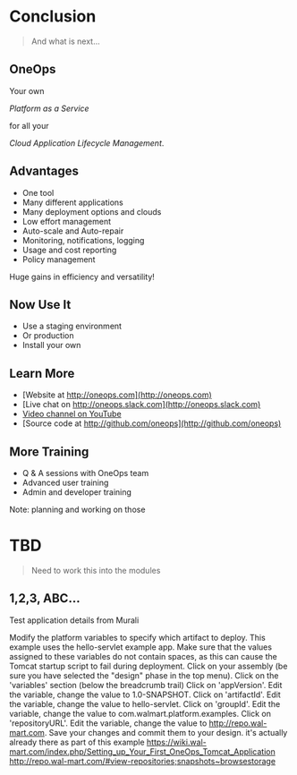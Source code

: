 # Conclusion

> And what is next...


## OneOps

Your own

_Platform as a Service_

for all your

_Cloud Application Lifecycle Management_.


## Advantages

- One tool
- Many different applications
- Many deployment options and clouds
- Low effort management
- Auto-scale and Auto-repair
- Monitoring, notifications, logging
- Usage and cost reporting
- Policy management

Huge gains in efficiency and versatility!


## Now Use It

- Use a staging environment
- Or production
- Install your own


## Learn More

- [Website at http://oneops.com](http://oneops.com)
- [Live chat on http://oneops.slack.com](http://oneops.slack.com)
- [Video channel on YouTube](https://www.youtube.com/channel/UCajgVCGqZ2M9RhULR8Q5Iww)
- [Source code at http://github.com/oneops](http://github.com/oneops)


## More Training

- Q & A sessions with OneOps team
- Advanced user training
- Admin and developer training

Note: 
planning and working on those



# TBD

> Need to work this into the modules


## 1,2,3, ABC...

Test application details from Murali
 
 Modify the platform variables to specify which artifact to deploy. This example uses the hello-servlet example app. Make sure that the values assigned to these variables do not contain spaces, as this can cause the Tomcat startup script to fail during deployment.
Click on your assembly (be sure you have selected the "design" phase in the top menu). Click on the 'variables' section (below the breadcrumb trail)
Click on 'appVersion'. Edit the variable, change the value to 1.0-SNAPSHOT.
Click on 'artifactId'. Edit the variable, change the value to hello-servlet.
Click on 'groupId'. Edit the variable, change the value to com.walmart.platform.examples.
Click on 'repositoryURL'. Edit the variable, change the value to http://repo.wal-mart.com.
Save your changes and commit them to your design.
it's actually already there as part of this example
https://wiki.wal-mart.com/index.php/Setting_up_Your_First_OneOps_Tomcat_Application
http://repo.wal-mart.com/#view-repositories;snapshots~browsestorage
